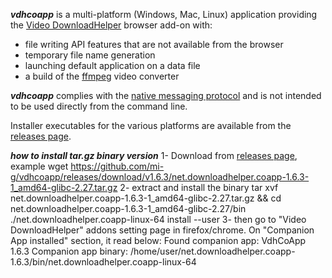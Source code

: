 
***vdhcoapp*** is a multi-platform (Windows, Mac, Linux) application providing the 
[Video DownloadHelper](https://downloadhelper.net/) browser add-on with:

- file writing API features that are not available from the browser
- temporary file name generation
- launching default application on a data file
- a build of the [ffmpeg](http://ffmpeg.org/) video converter

***vdhcoapp*** complies with the [native messaging protocol](https://developer.mozilla.org/en-US/Add-ons/WebExtensions/Native_messaging) and is not intended to be used directly from the command line.

Installer executables for the various platforms are available from the [releases page](https://github.com/mi-g/vdhcoapp/releases).

***how to install tar.gz binary version***
1- Download from [releases page](https://github.com/mi-g/vdhcoapp/releases), example
wget https://github.com/mi-g/vdhcoapp/releases/download/v1.6.3/net.downloadhelper.coapp-1.6.3-1_amd64-glibc-2.27.tar.gz
2- extract and install the binary
tar xvf net.downloadhelper.coapp-1.6.3-1_amd64-glibc-2.27.tar.gz && cd net.downloadhelper.coapp-1.6.3-1_amd64-glibc-2.27/bin
./net.downloadhelper.coapp-linux-64 install --user
3- then go to "Video DownloadHelper" addons setting page in firefox/chrome. On "Companion App installed" section, it read below:
Found companion app: VdhCoApp 1.6.3
Companion app binary: /home/user/net.downloadhelper.coapp-1.6.3/bin/net.downloadhelper.coapp-linux-64
